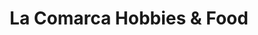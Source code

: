 ---
title: "La Comarca Hobbies & Food"
url: /comuna-16-belen/la-comarca-hobbies-und-food/
shop: videojuegos
---